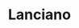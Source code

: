 ---
title: Lanciano
date: 
draft: false

# descripcion
description : Argolla de plata con piedras microcubic.  Se puede usar tanto con los cubic hacia el frente como con la parte posterior lisa y calada hacia el frente. Dos aros en uno!

materials: Plata 925

color: Plateado

dimensions: 1,5 diam 0,4 ancho

code: 01-11-0351

type: "Aros"

categories: []

price: $3.940,00

# Images
# first image will be shown in the product page
images:
  # - image: "images/path_to_image"
  # La ubicacion de las imagenes es imagenes/Aros/Aros.Argollas/01-11-0351-lanciano
  - image: "./images/aros/argollas/01-11-0351-argolla-completa-plata-entre-doble-linea-microcubic_a.JPG"
  - image: "./images/aros/argollas/01-11-0351-argolla-completa-plata-entre-doble-linea-microcubic_b.JPG"
  - image: "./images/aros/argollas/01-11-0351-argolla-completa-plata-entre-doble-linea-microcubic_c.jpg"
  - image: "./images/aros/argollas/01-11-0351-argolla-completa-plata-entre-doble-linea-microcubic_d.jpg"
---